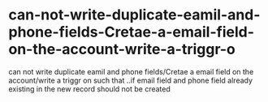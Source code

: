 # can-not-write-duplicate-eamil-and-phone-fields-Cretae-a-email-field-on-the-account-write-a-triggr-o
can not write duplicate eamil and phone fields/Cretae  a email field on the account/write a triggr on such that ..if email field and phone field already existing in the new record should not be created 
